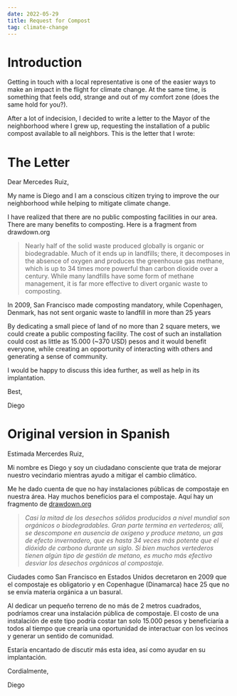 ```yaml
---
date: 2022-05-29
title: Request for Compost
tag: climate-change
---
```


# Introduction

Getting in touch with a local representative is one of the easier ways to make an impact in the flight for climate change. At the same time, is something that feels odd, strange and out of my comfort zone (does the same hold for you?).

After a lot of indecision, I decided to write a letter to the Mayor of the neighborhood where I grew up, requesting the installation of a public compost available to all neighbors. This is the letter that I wrote:

# The Letter

Dear Mercedes Ruiz,

My name is Diego and I am a conscious citizen trying to improve the our neighborhood while helping to mitigate climate change.

I have realized that there are no public composting facilities in our area. There are many benefits to composting. Here is a fragment from drawdown.org

> Nearly half of the solid waste produced globally is organic or biodegradable. Much of it ends up in landfills; there, it decomposes in the absence of oxygen and produces the greenhouse gas methane, which is up to 34 times more powerful than carbon dioxide over a century. While many landfills have some form of methane management, it is far more effective to divert organic waste to composting.
>

In 2009, San Francisco made composting mandatory, while Copenhagen, Denmark, has not sent organic waste to landfill in more than 25 years

By dedicating a small piece of land of no more than 2 square meters, we could create a public composting facility. The cost of such an installation could cost as little as 15.000 (~370 USD) pesos and it would benefit everyone, while creating an opportunity of interacting with others and generating a sense of community.

I would be happy to discuss this idea further, as well as help in its implantation.

Best,

Diego

# Original version in Spanish

Estimada Mercerdes Ruiz,

Mi nombre es Diego y soy un ciudadano consciente que trata de mejorar nuestro vecindario mientras ayudo a mitigar el cambio climático.

Me he dado cuenta de que no hay instalaciones públicas de compostaje en nuestra área. Hay muchos beneficios para el compostaje. Aquí hay un fragmento de [drawdown.org](http://drawdown.org/)

> *Casi la mitad de los desechos sólidos producidos a nivel mundial son orgánicos o biodegradables. Gran parte termina en vertederos; allí, se descompone en ausencia de oxígeno y produce metano, un gas de efecto invernadero, que es hasta 34 veces más potente que el dióxido de carbono durante un siglo. Si bien muchos vertederos tienen algún tipo de gestión de metano, es mucho más efectivo desviar los desechos orgánicos al compostaje.*
>

Ciudades como San Francisco en Estados Unidos decretaron en 2009 que el compostaje es obligatorio y en Copenhague (Dinamarca) hace 25 que no se envía materia orgánica a un basural.

Al dedicar un pequeño terreno de no más de 2 metros cuadrados, podríamos crear una instalación pública de compostaje. El costo de una instalación de este tipo podría costar tan solo 15.000 pesos y beneficiaría a todos al tiempo que crearía una oportunidad de interactuar con los vecinos y generar un sentido de comunidad.

Estaría encantado de discutir más esta idea, así como ayudar en su implantación.

Cordialmente,

Diego
